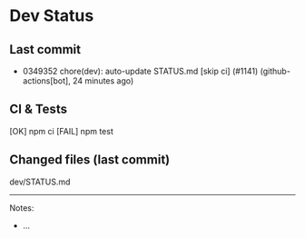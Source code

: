# Dev Status

## Last commit
- 0349352 chore(dev): auto-update STATUS.md [skip ci] (#1141) (github-actions[bot], 24 minutes ago)
## CI & Tests
[OK] npm ci
[FAIL] npm test

## Changed files (last commit)
dev/STATUS.md

---
Notes:
- ...
